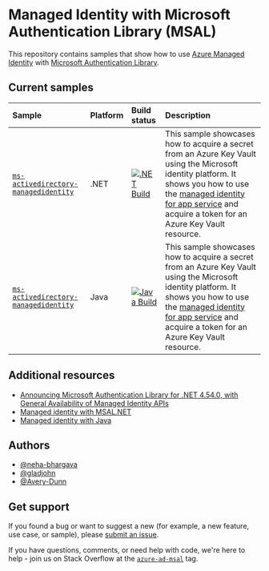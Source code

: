 # Managed Identity with Microsoft Authentication Library (MSAL)

This repository contains samples that show how to use [Azure Managed Identity](https://learn.microsoft.com/azure/active-directory/managed-identities-azure-resources/overview) with [Microsoft Authentication Library](https://learn.microsoft.com/entra/msal).

## Current samples

| Sample | Platform | Build status | Description |
|:-------|:---------|:-------------|:------------|
| [`ms-activedirectory-managedidentity`](https://github.com/Azure-Samples/msal-managed-identity/tree/main/src/dotnet) | .NET | [![.NET Build](https://github.com/Azure-Samples/msal-managed-identity/actions/workflows/ms-activedirectory-managedidentity-build.yml/badge.svg)](https://github.com/Azure-Samples/msal-managed-identity/actions/workflows/ms-activedirectory-managedidentity-build.yml) | This sample showcases how to acquire a secret from an Azure Key Vault using the Microsoft identity platform. It shows you how to use the [managed identity for app service](https://learn.microsoft.com/azure/app-service/overview-managed-identity) and acquire a token for an Azure Key Vault resource. |
| [`ms-activedirectory-managedidentity`](https://github.com/Azure-Samples/msal-managed-identity/tree/main/src/dotnet) | Java | [![Java Build](https://github.com/Azure-Samples/msal-managed-identity/actions/workflows/ms-activedirectory-managedidentity-build.yml/badge.svg)](https://github.com/Azure-Samples/msal-managed-identity/actions/workflows/ms-activedirectory-managedidentity-build.yml) | This sample showcases how to acquire a secret from an Azure Key Vault using the Microsoft identity platform. It shows you how to use the [managed identity for app service](https://learn.microsoft.com/azure/app-service/overview-managed-identity) and acquire a token for an Azure Key Vault resource. |
## Additional resources

* [Announcing Microsoft Authentication Library for .NET 4.54.0, with General Availability of Managed Identity APIs](https://devblogs.microsoft.com/identity/msal-net-managed-identity-ga/)
* [Managed identity with MSAL.NET](https://learn.microsoft.com/entra/msal/dotnet/advanced/managed-identity)
* [Managed identity with Java](https://learn.microsoft.com/entra/msal/dotnet/advanced/managed-identity)

## Authors

* [@neha-bhargava](https://github.com/neha-bhargava)
* [@gladjohn](https://github.com/gladjohn)
* [@Avery-Dunn](https://github.com/Avery-Dunn)

## Get support

If you found a bug or want to suggest a new (for example, a new feature, use case, or sample), please [submit an issue](https://github.com/Azure-Samples/msal-managed-identity/issues).

If you have questions, comments, or need help with code, we're here to help - join us on Stack Overflow at the [`azure-ad-msal`](https://stackoverflow.com/questions/tagged/azure-ad-msal) tag.
